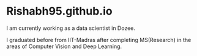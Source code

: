 # Rishabh95.github.io
I am currently working as a data scientist in Dozee. 


I graduated before from IIT-Madras after completing MS(Research) in the areas of Computer Vision and Deep Learning.
